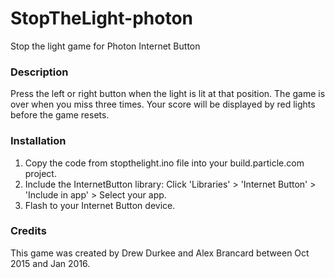 # StopTheLight-photon
Stop the light game for Photon Internet Button

### Description
Press the left or right button when the light is lit at that position. The game
is over when you miss three times. Your score will be displayed by red lights
before the game resets.

### Installation
1. Copy the code from stopthelight.ino file into your build.particle.com project.
2. Include the InternetButton library: Click 'Libraries' > 'Internet Button' > 'Include in app' > Select your app.
3. Flash to your Internet Button device.

### Credits
This game was created by Drew Durkee and Alex Brancard between Oct 2015 and Jan 2016.
